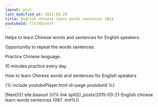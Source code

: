```yaml
---
layout: post
last_modified_at: 2021-03-29
title: English chinese learn words sentences 1024 
youtubeId: Tlt3X0inYzY
---
```

 
 
Helps to learn Chinese words and sentences for English speakers.

Opportunitiy to repeat the words sentences. 

Practice Chinese language. 
 
10 minutes practice every day. 
 
How to learn Chinese words and sentences for English speakers 
 
{% include youtubePlayer.html id=page.youtubeId %}
 
 
[Next]({{ site.baseurl }}{% link  split2/_posts/2015-03-21-English chinese learn words sentences 1067 .md%})
 
